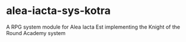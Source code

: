 # alea-iacta-sys-kotra
 A RPG system module for Alea Iacta Est implementing the Knight of the Round Academy system

